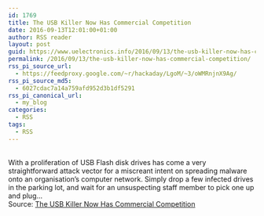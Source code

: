 ```yaml
---
id: 1769
title: The USB Killer Now Has Commercial Competition
date: 2016-09-13T12:01:00+01:00
author: RSS reader
layout: post
guid: https://www.uelectronics.info/2016/09/13/the-usb-killer-now-has-commercial-competition/
permalink: /2016/09/13/the-usb-killer-now-has-commercial-competition/
rss_pi_source_url:
  - https://feedproxy.google.com/~r/hackaday/LgoM/~3/oWMRnjnX9Ag/
rss_pi_source_md5:
  - 6027cdac7a14a759afd952d3b1df5291
rss_pi_canonical_url:
  - my_blog
categories:
  - RSS
tags:
  - RSS
---
```

&#013;  
With a proliferation of USB Flash disk drives has come a very straightforward attack vector for a miscreant intent on spreading malware onto an organisation’s computer network. Simply drop a few infected drives in the parking lot, and wait for an unsuspecting staff member to pick one up and plug…&#013;  
Source: <a href="https://feedproxy.google.com/~r/hackaday/LgoM/~3/oWMRnjnX9Ag/" target="_blank">The USB Killer Now Has Commercial Competition</a>